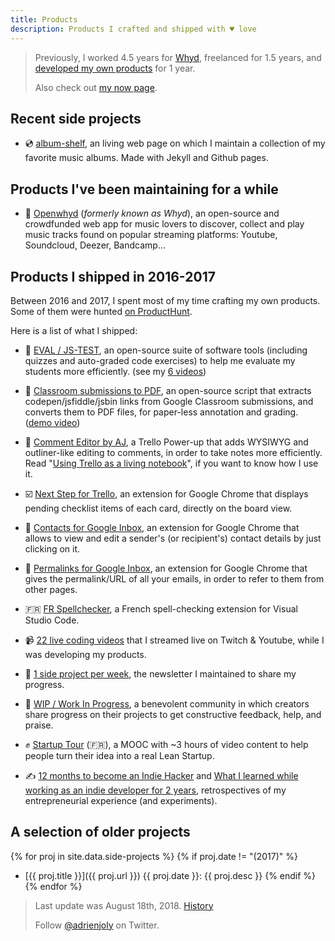 ```yaml
---
title: Products
description: Products I crafted and shipped with ♥️ love
---
```


> Previously, I worked 4.5 years for [Whyd](https://medium.com/openwhyd/music-amongst-other-topics-a4f41657d6d), freelanced for 1.5 years, and [developed my own products](https://hackernoon.com/12-months-to-become-an-indie-hacker-ad0c916c1f5f) for 1 year.
>
> Also check out [my now page](/now).

## Recent side projects

- 💿 <a href="https://github.com/adrienjoly/album-shelf">album-shelf</a>, an living web page on which I maintain a collection of my favorite music albums. Made with Jekyll and Github pages.

## Products I've been maintaining for a while

- 🎵 [Openwhyd](https://github.com/openwhyd/openwhyd) (*formerly known as Whyd*), an open-source and crowdfunded web app for music lovers to discover, collect and play music tracks found on popular streaming platforms: Youtube, Soundcloud, Deezer, Bandcamp...

## Products I shipped in 2016-2017

Between 2016 and 2017, I spent most of my time crafting my own products. Some of them were hunted <a href="https://www.producthunt.com/@adrienjoly/made">on ProductHunt</a>.

Here is a list of what I shipped:

- 🤖 <a href="https://github.com/adrienjoly/js-test">EVAL / JS-TEST</a>, an open-source suite of software tools (including quizzes and auto-graded code exercises) to help me evaluate my students more efficiently. (see my <a href="https://www.youtube.com/playlist?list=PLmzn1C-VN6G7DsJb9wn29Pv2XkrF8aI6Q">6  videos</a>)

- 💯 <a href="https://github.com/adrienjoly/classroom-submissions-to-pdf">Classroom submissions to PDF</a>, an open-source script that extracts codepen/jsfiddle/jsbin links from Google Classroom submissions, and converts them to PDF files, for paper-less annotation and grading. (<a href="https://www.youtube.com/watch?v=L7NQNe72Jec">demo video</a>)

- 📂 <a href="https://info.trello.com/power-ups/comment-editor">Comment Editor by AJ</a>, a Trello Power-up that adds WYSIWYG and outliner-like editing to comments, in order to take notes more efficiently.<br />Read "<a href="https://medium.com/@adrienjoly/using-trello-as-a-living-notebook-79cb22aab81f">Using Trello as a living notebook</a>", if you want to know how I use it.

- ☑️ <a href="https://adrienjoly.com/chrome-next-step-for-trello">Next Step for Trello</a>, an extension for Google Chrome that displays pending checklist items of each card, directly on the board view.

- 💁 <a href="https://chrome.google.com/webstore/detail/contacts-for-google-inbox/onifklcfhbdjpkejffijcejbgoipcdmk?hl=en-US">Contacts for Google Inbox</a>, an extension for Google Chrome that allows to view and edit a sender's (or recipient's) contact details by just clicking on it.

- 🔗 <a href="https://chrome.google.com/webstore/detail/permalinks-for-google-inb/eijfpfnadnijllpfdkdikfamdijafala?hl=en-US">Permalinks for Google Inbox</a>, an extension for Google Chrome that gives the permalink/URL of all your emails, in order to refer to them from other pages.

- 🇫🇷 <a href="https://marketplace.visualstudio.com/items?itemName=adrienjoly.vscode-spellchecker-fr">FR Spellchecker</a>, a French spell-checking extension for Visual Studio Code.

- 📹 <a href="https://www.youtube.com/playlist?list=PLmzn1C-VN6G7FLdUJM3G82cG-Q69xJ2AY">22 live coding videos</a> that I streamed live on Twitch &amp; Youtube, while I was developing my products.

- 📜 <a href="https://www.getrevue.co/profile/aj-sideprojects">1 side project per week</a>, the newsletter I maintained to share my progress.

- 👐 <a href="https://spectrum.chat/wip">WIP / Work In Progress</a>, a benevolent community in which creators share progress on their projects to get constructive feedback, help, and praise.
    
- ✊ <a href="https://www.udemy.com/startuptour/?couponCode=AJNOW20">Startup Tour</a> (🇫🇷), a MOOC with ~3 hours of video content to help people turn their idea into a real Lean Startup.
  
- ✍️ <a href="https://hackernoon.com/12-months-to-become-an-indie-hacker-ad0c916c1f5f">12 months to become an Indie Hacker</a> and <a href="https://hackernoon.com/what-i-learned-while-working-as-an-indie-developer-for-2-years-53619fafa81f">What I learned while working as an indie developer for 2 years</a>, retrospectives of my entrepreneurial experience (and experiments).

## A selection of older projects

{% for proj in site.data.side-projects %}
{% if proj.date != "(2017)" %}
- [{{ proj.title }}]({{ proj.url }}) {{ proj.date }}: {{ proj.desc }}
{% endif %}
{% endfor %}

> Last update was August 18th, 2018. [History](https://github.com/adrienjoly/adrienjoly.github.com/commits/master/prod)
>
> Follow [@adrienjoly](https://twitter.com/adrienjoly) on Twitter.
